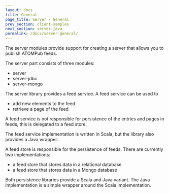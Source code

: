 ```yaml
---
layout: docs
title: General
page_title: Server - General
prev_section: client-samples
next_section: server-java
permalink: /docs/server-general/
---
```


The server modules provide support for creating a server that allows you to publish ATOMPub feeds.

The server part consists of three modules:

- server
- server-jdbc
- server-mongo

The server library provides a feed service. A feed service can be used to

- add new elements to the feed
- retrieve a page of the feed

A feed service is not responsible for persistence of the entries and pages in feeds, this is delegated to a feed store.

The feed service implementation is written in Scala, but the library also provides a Java wrapper.

A feed store is responsible for the persistence of feeds. There are currently two implementations:

- a feed store that stores data in a relational database
- a feed store that stores data in a Mongo database

Both persistence libraries provide a Scala and Java variant. The Java implementation is a simple wrapper around the Scala implementation.

